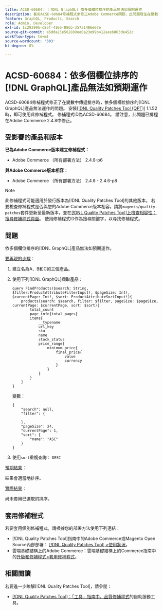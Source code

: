 ```yaml
---
title: ACSD-60684： [!DNL GraphQL] 依多個欄位排序的產品無法如預期運作
description: 套用ACSD-60684修補程式來修正Adobe Commerce問題，此問題發生在變數中傳遞排序時，依多個欄位排序的 [!DNL GraphQL] 產品無法運作。
feature: GraphQL, Products, Search
role: Admin, Developer
exl-id: 1c29299b-c85f-4166-886b-357a1486e67e
source-git-commit: a5dda25e502889ee0a23e99b412aeeb863de452c
workflow-type: tm+mt
source-wordcount: '303'
ht-degree: 0%

---
```


# ACSD-60684：依多個欄位排序的[!DNL GraphQL]產品無法如預期運作

ACSD-60684修補程式修正了在變數中傳遞排序時，依多個欄位排序的[!DNL GraphQL]產品無法運作的問題。 安裝[[!DNL Quality Patches Tool (QPT)]](/help/tools/quality-patches-tool/quality-patches-tool-to-self-serve-quality-patches.md) 1.1.52時，即可使用此修補程式。 修補程式ID為ACSD-60684。 請注意，此問題已排程在Adobe Commerce 2.4.8中修正。

## 受影響的產品和版本

**已為Adobe Commerce版本建立修補程式：**

* Adobe Commerce （所有部署方法） 2.4.6-p6

**與Adobe Commerce版本相容：**

* Adobe Commerce （所有部署方法） 2.4.6 - 2.4.6-p8

>[!NOTE]
>
>此修補程式可能適用於發行版本為[!DNL Quality Patches Tool]的其他版本。 若要檢查修補程式是否與您的Adobe Commerce版本相容，請將`magento/quality-patches`套件更新至最新版本，並在[[!DNL Quality Patches Tool]上檢查相容性：搜尋修補程式頁面](https://experienceleague.adobe.com/tools/commerce-quality-patches/index.html)。 使用修補程式ID作為搜尋關鍵字，以尋找修補程式。

## 問題

依多個欄位排序的[!DNL GraphQL]產品無法如預期運作。

<u>要再現的步驟</u>：

1. 建立名為A、B和C的三個產品。
1. 使用下列[!DNL GraphQL]擷取產品：

   ```
   query FindProducts($search: String, $filter:ProductAttributeFilterInput!, $pageSize: Int!, $currentPage: Int!, $sort: ProductAttributeSortInput!){
       products(search: $search, filter: $filter, pageSize: $pageSize, currentPage: $currentPage, sort: $sort){
           total_count
           page_info{total_pages}
           items{
               __typename
               url_key
               sku
               name
               stock_status
               price_range{
                   minimum_price{
                       final_price{
                           value
                           currency
                       }
                   }
               }
           }
       }
   } 
   ```

   變數：

   ```
   {
       "search": null,
       "filter": {
   
       },
       "pageSize": 24,
       "currentPage": 1,
       "sort": {
           "name": "ASC"
       }
   }  
   ```

1. 使用`sort`重複查詢： `DESC`

<u>預期結果</u>：

結果會適當地排序。

<u>實際結果</u>：

尚未套用已選取的排序。

## 套用修補程式

若要套用個別修補程式，請根據您的部署方法使用下列連結：

* [!DNL Quality Patches Tool]指南中的Adobe Commerce或Magento Open Source內部部署： [[!DNL Quality Patches Tool] >使用狀況](/help/tools/quality-patches-tool/usage.md)。
* 雲端基礎結構上的Adobe Commerce：雲端基礎結構上的Commerce指南中的[升級和修補程式>套用修補程式](https://experienceleague.adobe.com/docs/commerce-cloud-service/user-guide/develop/upgrade/apply-patches.html)。

## 相關閱讀

若要進一步瞭解[!DNL Quality Patches Tool]，請參閱：

* [[!DNL Quality Patches Tool]：「工具」指南中，品質修補程式](/help/tools/quality-patches-tool/quality-patches-tool-to-self-serve-quality-patches.md)的自助服務工具。
